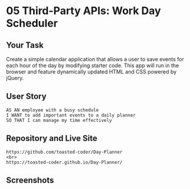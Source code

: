 # 05 Third-Party APIs: Work Day Scheduler

## Your Task

Create a simple calendar application that allows a user to save events for each hour of the day by modifying starter code. This app will run in the browser and feature dynamically updated HTML and CSS powered by jQuery.

## User Story

```
AS AN employee with a busy schedule
I WANT to add important events to a daily planner
SO THAT I can manage my time effectively
```
## Repository and Live Site
```
https://github.com/toasted-coder/Day-Planner
<br>
https://toasted-coder.github.io/Day-Planner/

```


## Screenshots

```

```

